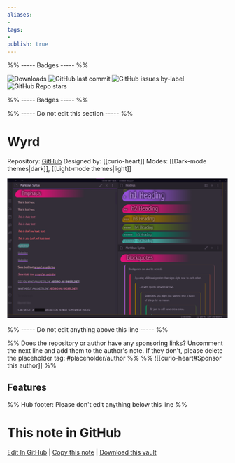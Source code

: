 ```yaml
---
aliases:
- 
tags: 
- 
publish: true
---
```


%% ----- Badges ----- %%

![Downloads](https://img.shields.io/badge/downloads-4008-573E7A?style=for-the-badge&logo=)
![GitHub last commit](https://img.shields.io/github/last-commit/curio-heart/obsidian-wyrd?color=573E7A&label=last%20update&logo=github&style=for-the-badge)
![GitHub issues by-label](https://img.shields.io/github/issues/curio-heart/obsidian-wyrd/help%20wanted?color=573E7A&logo=github&style=for-the-badge) 
![GitHub Repo stars](https://img.shields.io/github/stars/curio-heart/obsidian-wyrd?color=573E7A&logo=github&style=for-the-badge)

%% ----- Badges ----- %%

%% ----- Do not edit this section ----- %%

# Wyrd

Repository: [GitHub](https://github.com/curio-heart/obsidian-wyrd)
Designed by: [[curio-heart]]
Modes: [[Dark-mode themes|dark]], [[Light-mode themes|light]]



![screenshot](https://github.com/curio-heart/obsidian-wyrd/raw/master/img/Wyrd.png)

%% ----- Do not edit anything above this line ----- %% 

%% Does the repository or author have any sponsoring links? Uncomment the next line and add them to the author's note. If they don't, please delete the placeholder tag: #placeholder/author %%
%% ![[curio-heart#Sponsor this author]] %%


## Features



%% Hub footer: Please don't edit anything below this line %%

# This note in GitHub

<span class="git-footer">[Edit In GitHub](https://github.dev/obsidian-community/obsidian-hub/blob/main/02%20-%20Community%20Expansions/02.05%20All%20Community%20Expansions/Themes/Wyrd.md "git-hub-edit-note") | [Copy this note](https://raw.githubusercontent.com/obsidian-community/obsidian-hub/main/02%20-%20Community%20Expansions/02.05%20All%20Community%20Expansions/Themes/Wyrd.md "git-hub-copy-note") | [Download this vault](https://github.com/obsidian-community/obsidian-hub/archive/refs/heads/main.zip "git-hub-download-vault") </span>
